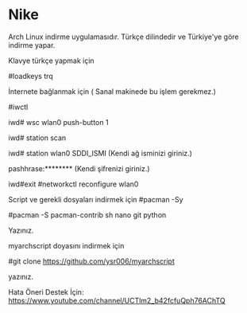 # Nike

Arch Linux indirme uygulamasıdır. Türkçe dilindedir ve Türkiye'ye göre indirme yapar.

Klavye türkçe yapmak için

#loadkeys trq

İnternete bağlanmak için ( Sanal makinede bu işlem gerekmez.)

#iwctl

iwd# wsc wlan0 push-button 1

iwd# station scan

iwd# station wlan0 SDDI_ISMI (Kendi ağ isminizi giriniz.)

pashhrase:******** (Kendi şifrenizi giriniz.)

iwd#exit #networkctl reconfigure wlan0

Script ve gerekli dosyaları indirmek için
#pacman -Sy

#pacman -S pacman-contrib sh nano git python

Yazınız.

myarchscript doyasını indirmek için

#git clone https://github.com/ysr006/myarchscript

yazınız.

Hata Öneri Destek İçin: https://www.youtube.com/channel/UCTlm2_b42fcfuQph76AChTQ
